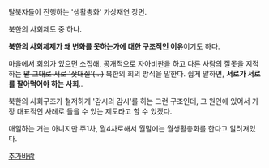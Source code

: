 탈북자들이 진행하는 '생활총화' 가상재연 장면.

  
  

북한의 사회제도 중 하나.

  

**북한의 사회체제가 왜 변화를 못하는가에 대한 구조적인 이유**이기도 하다.

  

마을에서 회의가 있으면 소집해, 공개적으로 자아비판을 하고 다른 사람의 잘못을 지적하는 <del>말 그대로 서로
'삿대질'(...)</del> 북한의 회의 방식을 말한다. 쉽게 말하면, **서로가 서로를 팔아먹어야 하는 사회**..

  

북한의 사회구조가 철저하게 '감시의 감시'를 하는 그런 구조인데, 그 원인에 있어서 가장 대표적인 사례로 들을 수 있는 제도라고 할 수
있겠다.

  

매일하는 거는 아니지만 주1차, 월4차로해서 월말에는 월생활총화를 한다고 알려져있다.

  

[추가바람](%EC%B6%94%EA%B0%80%EB%B0%94%EB%9E%8C.md)

